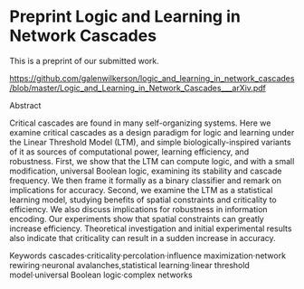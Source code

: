# Preprint Logic and Learning in Network Cascades

This is a preprint of our submitted work.  

https://github.com/galenwilkerson/logic_and_learning_in_network_cascades/blob/master/Logic_and_Learning_in_Network_Cascades___arXiv.pdf

Abstract

Critical cascades are found in many self-organizing systems.  Here we examine critical cascades as a design paradigm for logic and learning under the Linear Threshold Model (LTM), and simple biologically-inspired variants of it as sources of computational power, learning efficiency, and robustness.
First, we show that the LTM can compute logic, and with a small modification,  universal Boolean logic, examining its stability and cascade frequency.  We then frame it formally as a binary classifier and remark on implications for accuracy.  Second, we examine the LTM as a statistical learning model, studying benefits of spatial constraints and criticality to efficiency.  We also discuss implications for robustness in information encoding.  Our experiments show that spatial constraints can greatly increase efficiency.  Theoretical investigation and initial experimental results also indicate that criticality can result in a sudden increase in accuracy.

Keywords cascades·criticality·percolation·influence maximization·network rewiring·neuronal avalanches,statistical learning·linear threshold model·universal Boolean logic·complex networks
